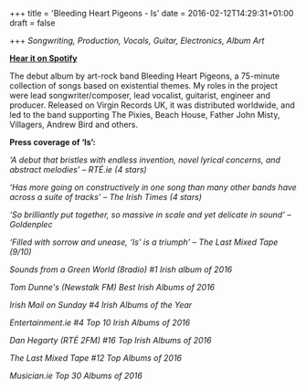 +++
title = 'Bleeding Heart Pigeons - Is'
date = 2016-02-12T14:29:31+01:00
draft = false

+++
*Songwriting, Production, Vocals, Guitar, Electronics, Album Art*

[**Hear it on Spotify**](https://open.spotify.com/album/2bRrUkhWvARmPRjvtmidb8?si=aszp9qENSxGG7_eTyo_95g)

The debut album by art-rock band Bleeding Heart Pigeons, a 75-minute collection of songs based on existential themes. My roles in the project were lead songwriter/composer, lead vocalist, guitarist, engineer and producer. Released on Virgin Records UK, it was distributed worldwide, and led to the band supporting The Pixies, Beach House, Father John Misty, Villagers, Andrew Bird and others.


**Press coverage of ‘Is’:**

_‘A debut that bristles with endless invention, novel lyrical concerns, and abstract melodies’ – RTÉ.ie (4 stars)<br>_

_‘Has more going on constructively in one song than many other bands have across a suite of tracks’ – The Irish Times (4 stars)<br>_

_‘So brilliantly put together, so massive in scale and yet delicate in sound’ – Goldenplec<br>_

_‘Filled with sorrow and unease, ‘Is’ is a triumph’ – The Last Mixed Tape (9/10)<br>_

_Sounds from a Green World (8radio) #1 Irish album of 2016<br>_

_Tom Dunne's (Newstalk FM) Best Irish Albums of 2016<br>_

_Irish Mail on Sunday #4 Irish Albums of the Year<br>_

_Entertainment.ie #4 Top 10 Irish Albums of 2016<br>_

_Dan Hegarty (RTÉ 2FM) #16 Top Irish Albums of 2016<br>_

_The Last Mixed Tape #12 Top Albums of 2016<br>_

_Musician.ie Top 30 Albums of 2016_
